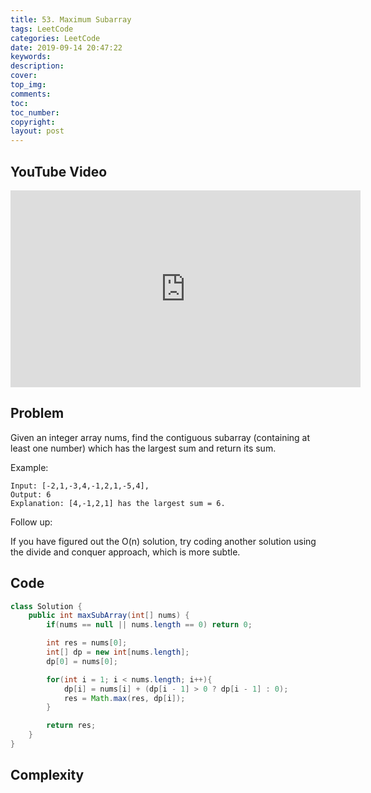 ```yaml
---
title: 53. Maximum Subarray
tags: LeetCode
categories: LeetCode
date: 2019-09-14 20:47:22
keywords:
description:
cover:
top_img:
comments:
toc:
toc_number:
copyright:
layout: post
---
```


## YouTube Video

<iframe width="560" height="315" src="https://www.youtube.com/embed/6xLjNawbyUc" frameborder="0" allow="accelerometer; autoplay; encrypted-media; gyroscope; picture-in-picture" allowfullscreen></iframe>

## Problem

Given an integer array nums, find the contiguous subarray (containing at least one number) which has the largest sum and return its sum.

Example:

```
Input: [-2,1,-3,4,-1,2,1,-5,4],
Output: 6
Explanation: [4,-1,2,1] has the largest sum = 6.
```

Follow up:

If you have figured out the O(n) solution, try coding another solution using the divide and conquer approach, which is more subtle.

## Code

```java
class Solution {
    public int maxSubArray(int[] nums) {
        if(nums == null || nums.length == 0) return 0;

        int res = nums[0];
        int[] dp = new int[nums.length];
        dp[0] = nums[0];

        for(int i = 1; i < nums.length; i++){
            dp[i] = nums[i] + (dp[i - 1] > 0 ? dp[i - 1] : 0);
            res = Math.max(res, dp[i]);
        }

        return res;
    }
}
```

## Complexity
